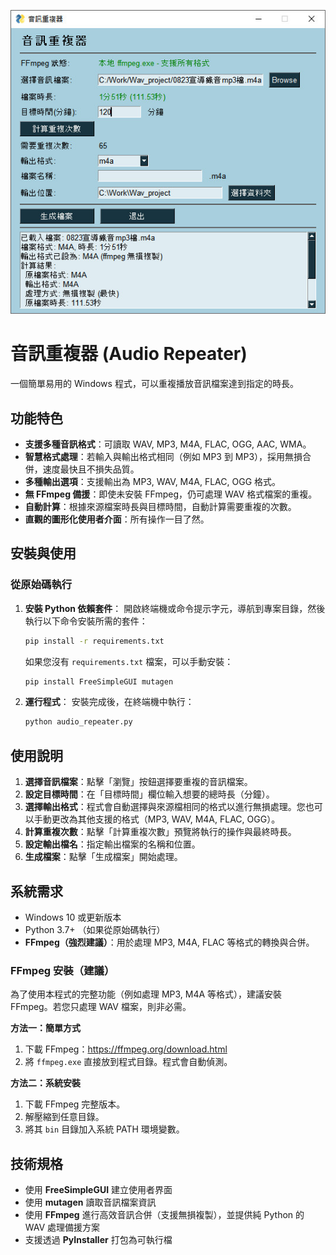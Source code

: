 ![image](https://github.com/AnimeggUnity/AudioRepeater/blob/f9fd7f8cb2f245a2e6c955c96b6ae876e8b11609/2025-08-15_235733.jpg)

# 音訊重複器 (Audio Repeater)

一個簡單易用的 Windows 程式，可以重複播放音訊檔案達到指定的時長。

## 功能特色

- **支援多種音訊格式**：可讀取 WAV, MP3, M4A, FLAC, OGG, AAC, WMA。
- **智慧格式處理**：若輸入與輸出格式相同（例如 MP3 到 MP3），採用無損合併，速度最快且不損失品質。
- **多種輸出選項**：支援輸出為 MP3, WAV, M4A, FLAC, OGG 格式。
- **無 FFmpeg 備援**：即使未安裝 FFmpeg，仍可處理 WAV 格式檔案的重複。
- **自動計算**：根據來源檔案時長與目標時間，自動計算需要重複的次數。
- **直觀的圖形化使用者介面**：所有操作一目了然。

## 安裝與使用

### 從原始碼執行

1.  **安裝 Python 依賴套件**：
    開啟終端機或命令提示字元，導航到專案目錄，然後執行以下命令安裝所需的套件：
    ```bash
    pip install -r requirements.txt
    ```
    如果您沒有 `requirements.txt` 檔案，可以手動安裝：
    ```bash
    pip install FreeSimpleGUI mutagen
    ```
2.  **運行程式**：
    安裝完成後，在終端機中執行：
    ```bash
    python audio_repeater.py
    ```

## 使用說明

1. **選擇音訊檔案**：點擊「瀏覽」按鈕選擇要重複的音訊檔案。
2. **設定目標時間**：在「目標時間」欄位輸入想要的總時長（分鐘）。
3. **選擇輸出格式**：程式會自動選擇與來源檔相同的格式以進行無損處理。您也可以手動更改為其他支援的格式（MP3, WAV, M4A, FLAC, OGG）。
4. **計算重複次數**：點擊「計算重複次數」預覽將執行的操作與最終時長。
5. **設定輸出檔名**：指定輸出檔案的名稱和位置。
6. **生成檔案**：點擊「生成檔案」開始處理。

## 系統需求

- Windows 10 或更新版本
- Python 3.7+ （如果從原始碼執行）
- **FFmpeg（強烈建議）**：用於處理 MP3, M4A, FLAC 等格式的轉換與合併。

### FFmpeg 安裝（建議）

為了使用本程式的完整功能（例如處理 MP3, M4A 等格式），建議安裝 FFmpeg。若您只處理 WAV 檔案，則非必需。

**方法一：簡單方式**
1. 下載 FFmpeg：https://ffmpeg.org/download.html 
2. 將 `ffmpeg.exe` 直接放到程式目錄。程式會自動偵測。

**方法二：系統安裝**
1. 下載 FFmpeg 完整版本。
2. 解壓縮到任意目錄。
3. 將其 `bin` 目錄加入系統 PATH 環境變數。

## 技術規格

- 使用 **FreeSimpleGUI** 建立使用者界面
- 使用 **mutagen** 讀取音訊檔案資訊
- 使用 **FFmpeg** 進行高效音訊合併（支援無損複製），並提供純 Python 的 WAV 處理備援方案
- 支援透過 **PyInstaller** 打包為可執行檔

